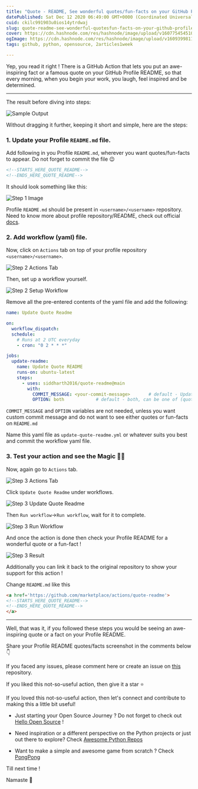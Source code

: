 ```yaml
---
title: "Quote - README, See wonderful quotes/fun-facts on your GitHub Profile README"
datePublished: Sat Dec 12 2020 06:49:00 GMT+0000 (Coordinated Universal Time)
cuid: ckilc991903u0ios14ytrdwaj
slug: quote-readme-see-wonderful-quotesfun-facts-on-your-github-profile-readme
cover: https://cdn.hashnode.com/res/hashnode/image/upload/v1607754545107/_smoZHlu6.png
ogImage: https://cdn.hashnode.com/res/hashnode/image/upload/v1609399811297/ytvacSb_G.png
tags: github, python, opensource, 2articles1week

---
```


Yep, you read it right ! There is a GitHub Action that lets you put an awe-inspiring fact or a famous quote on your GitHub Profile README, so that every morning, when you begin your work, you laugh, feel inspired and be determined.

---

The result before diving into steps:

![Sample Output](https://cdn.hashnode.com/res/hashnode/image/upload/v1607754600750/tvDGCLguE.png)


Without dragging it further, keeping it short and simple, here are the steps:

### 1. Update your Profile `README.md` file. 

Add following in you Profile `README.md`, wherever you want quotes/fun-facts to appear. Do not forget to commit the file 😉

```html
<!--STARTS_HERE_QUOTE_README-->
<!--ENDS_HERE_QUOTE_README-->
```

It should look something like this:

![Step 1 Image](https://cdn.hashnode.com/res/hashnode/image/upload/v1607754671536/gjVQcYmY9.png)

Profile `README.md` should be present in `<username>/<username>` repository. Need to know more about profile repository/README, check out official [docs](https://docs.github.com/en/free-pro-team@latest/github/setting-up-and-managing-your-github-profile/managing-your-profile-readme).

### 2. Add workflow (yaml) file.

Now, click on `Actions` tab on top of your profile repository `<username>/<username>`.

![Step 2 Actions Tab](https://cdn.hashnode.com/res/hashnode/image/upload/v1607754761331/BjkM814vx.png)


Then, set up a workflow yourself.

![Step 2 Setup Workflow](https://cdn.hashnode.com/res/hashnode/image/upload/v1607754800999/pQPyBFYBH.png)


Remove all the pre-entered contents of the yaml file and add the following:

```yaml
name: Update Quote Readme

on:
  workflow_dispatch:
  schedule:
    # Runs at 2 UTC everyday
    - cron: "0 2 * * *"

jobs:
  update-readme:
    name: Update Quote README
    runs-on: ubuntu-latest
    steps:
      - uses: siddharth2016/quote-readme@main
        with:
          COMMIT_MESSAGE: <your-commit-message>       # default - Update with quote-readme
          OPTION: both            # default - both, can be one of (quote, funfact, both), if 'both' then will display either a quote or a fact
```

`COMMIT_MESSAGE` and `OPTION` variables are not needed, unless you want custom commit message and do not want to see either quotes or fun-facts on `README.md`

Name this yaml file as `update-quote-readme.yml` or whatever suits you best and commit the workflow yaml file.

### 3. Test your action and see the Magic 🧙‍♂️

Now, again go to `Actions` tab.

![Step 3 Actions Tab](https://cdn.hashnode.com/res/hashnode/image/upload/v1607754874022/8QH0uImma.png)


Click `Update Quote Readme` under workflows.

![Step 3 Update Quote Readme](https://cdn.hashnode.com/res/hashnode/image/upload/v1607754901918/fR4TJyl9b.png)


Then `Run workflow`->`Run workflow`, wait for it to complete.

![Step 3 Run Workflow](https://cdn.hashnode.com/res/hashnode/image/upload/v1607754929095/xxocyyA2G.png)


And once the action is done then check your Profile README for a wonderful quote or a fun-fact !

![Step 3 Result](https://cdn.hashnode.com/res/hashnode/image/upload/v1607754951620/yi4mJoh8_.png)


Additionally you can link it back to the original repository to show your support for this action !

Change `README.md` like this

```html
<a href='https://github.com/marketplace/actions/quote-readme'>
<!--STARTS_HERE_QUOTE_README-->
<!--ENDS_HERE_QUOTE_README-->
</a>
```

---

Well, that was it, if you followed these steps you would be seeing an awe-inspiring quote or a fact on your Profile README.

Share your Profile README quotes/facts screenshot in the comments below 👇

If you faced any issues, please comment here or create an issue on [this](https://github.com/siddharth2016/quote-readme) repository.

If you liked this not-so-useful action, then give it a star ⭐

If you loved this not-so-useful action, then let's connect and contribute to making this a little bit useful!

- Just starting your Open Source Journey ? Do not forget to check out [Hello Open Source](https://github.com/siddharth2016/hello-open-source) !

- Need inspiration or a different perspective on the Python projects or just out there to explore? Check [Awesome Python Repos](https://github.com/siddharth2016/awesome-python-repos)

- Want to make a simple and awesome game from scratch ? Check [PongPong](https://github.com/siddharth2016/PongPong)

Till next time !

Namaste 🙏